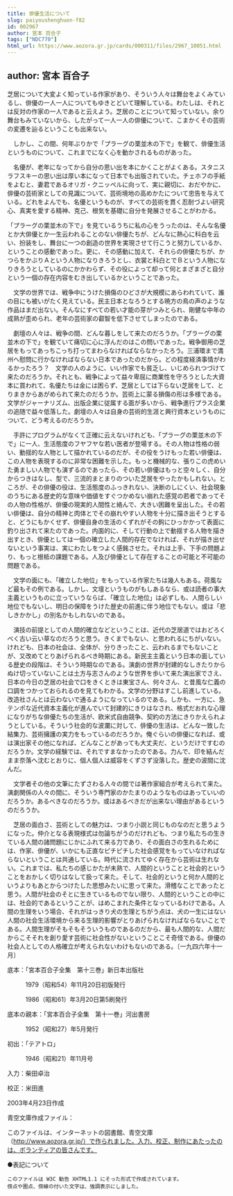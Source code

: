 ```yaml
---
title: 俳優生活について
slug: paiyoushenghuon-f82
id: 002967
author: 宮本 百合子
tags: ["NDC770"]
html_url: https://www.aozora.gr.jp/cards/000311/files/2967_10051.html
---
```


## author: 宮本 百合子

芝居について大変よく知っている作家があり、そういう人々は舞台をよくみているし、俳優の一人一人についてもゆきとどいて理解している。わたしは、それとは反対の作家の一人であると云えよう。芝居のことについて知っていない。余り舞台もみていないから、したがって一人一人の俳優について、こまかくその芸術の変遷を辿るということも出来ない。

　しかし、この間、何年ぶりかで「プラーグの栗並木の下で」を観て、俳優生活というものについて、これまでになく心を動かされるものがあった。

　名優が、老年になってから自分の思い出を本にかくことがよくある。スタニスラフスキーの思い出は厚い本になって日本でも出版されていた。チェホフの手紙をよむと、妻君であるオリガ・クニッペルに向って、実に親切に、おだやかに、俳優の芸術家としての見識について、芸術境地の高めかたについて忠告を与えている。どれをよんでも、名優というものが、すべての芸術を貫く忍耐づよい研究心、真実を愛する精神、克己、根気を基礎に自分を発展させることがわかる。

「プラーグの栗並木の下で」を見ているうちに私の心をうったのは、そんな名優とか大俳優とか一生云われることのない俳優たちが、どんなに熱心に科白を云い、扮装をし、舞台に一つの創造の世界を実現させて行こうと努力しているか、ということの感動であった。更に、その感動に加えて、それらの俳優たちが、かつらをかぶりＡという人物になりきろうとし、衣裳と科白とでＢという人物になりきろうとしているのにかかわらず、その役によって却って何とまざまざと自分という一個の存在内容をむき出しているかということであった。



　文学の世界では、戦争中にうけた損傷のひどさが大規模にあらわれていて、誰の目にも被いがたく見えている。民主日本となろうとする暁方の鳥の声のような作品はまだ出ない。そんなにすべての若い才能の芽がつみとられ、剛健な中年の成熟が歪められ、老年の芸術家の叡智を低下させてしまったのである。

　劇壇の人々は、戦争の間、どんな暮しをして来たのだろうか。「プラーグの栗並木の下で」を観ていて痛切に心に浮んだのはこの問いであった。戦争御用の芝居をもってあっちこっち打ってまわらなければならなかったろう。三浦環まで満州へ慰問に行かなければならない日本であったのだから。どの程度経済事情がわるかったろう？　文学の人のように、いい作家でも貧乏し、いじめられつづけて来たのだろうか。それとも、戦争によって益々卑屈に商業性を守ろうとした大資本に買われて、名優たちは金には困らず、芝居としては下らない芝居をして、とりまきからあがめられて来たのだろうか。芸術上に蒙る損傷の形は多様である。文学がジャーナリズム、出版企業に従属する面が多いから、戦争進行プラス企業の追随で益々低落した。劇壇の人々は自身の芸術的生涯と興行資本というものについて、どう考えるのだろうか。



　手許にプログラムがなくて正確に云えないけれども、「プラーグの栗並木の下で」に一人、生活態度のフヤフヤな若い医者が登場する。その人物は性格の弱い、動揺的な人物として描かれているのだが、その役をうけもった若い俳優は、この人物を表現するのに非常な困難を示した。もっと機械的な、張りこの虎めいた勇ましい人物でも演ずるのであったら、その若い俳優はもっと空々しく、自分からつきはなし、型で、三流的まとまりのついた芝居をやったかもしれない。ところが、その俳優の役は、生活態度のふっきれない、決断のしにくい、社会現象のうちにある歴史的な意味や価値をすぐつかめない崩れた感覚の若者であってその人物の性格が、俳優の現実的人間性と絡んで、大きい困難を呈出した。その若い俳優は、自分の精神と肉体とでその崩れやすい人物を十分に描き出そうとすると、どうにもかくせず、俳優自身の生活のくずれがその鉤にひっかかって表面に釣り出されて来たのであった。内面的に、そして行動の上で動揺する人物を描き出すとき、俳優としては一個の確立した人間的存在でなければ、それが描き出せないという事実は、実にわたしをつよく感銘させた。それは上手、下手の問題より、もっと根柢の課題である。人及び俳優として存在することの可能と不可能の問題である。

　文学の面にも、「確立した地位」をもっている作家たちは幾人もある。荷風など最もその例である。しかし、文壇というものがもしあるなら、或は読者の事大主義というものに立っていうならば、「確立した地位」は必ずしも、人間らしい地位でもないし、明日の保障をうけた歴史の前進に伴う地位でもない。或は「悲しきかかし」の別名かもしれないのである。

　演技の前提としての人間的確立などということは、近代の芝居道ではおどろくべく古い云い草なのだろうと思う。きくまでもない、と思われるにちがいない。けれども、日本の社会は、全体が、分りきったこと、云われるまでもないことが、又改めてとりあげられるべき時期にある。新民主主義という日本の面している歴史の段階は、そういう時期なのである。演劇の世界が封建的なしきたりからぬけ切っていないことは土方与志さんのような世界を歩いて来た演出家でさえ、日本の今日の芝居の社会で口をきくときは東宝さん、何々さん、と昔風な仁義の口調をつかっておられるのを見てもわかる。文学の分野はすこし前進している。改造社さんとは云わないで通るようになっているのである。しかも、一方に、急テンポな近代資本主義化が進んでいて封建的にきりはなされ、格式だおれな心理になりがちな俳優たちの生活が、欧米式自由競争、契約の方法にきりかえられようとしている。そういう社会的な波瀾に対して、俳優の生活は、どんな一致した結集力、芸術擁護の実力をもっているのだろうか。俺ぐらいの俳優になれば、或は演出家その他になれば、どんなことがあっても大丈夫だ、というだけですむのだろうか。文学の経験では、それですまなかったのである。力んで、印を結んだまま奈落へ沈むとおりに、個人個人は威容をくずさず没落した。歴史の波間に沈んだ。

　文学者その他の文筆にたずさわる人々の間では著作家組合が考えられて来た。演劇関係の人々の間に、そういう専門家のかたまりのようなものはあっていいのだろうか。あるべきなのだろうか。或はあるべきだが出来ない理由があるというのだろうか。



　芝居の面白さ、芸術としての魅力は、つまり小説と同じものなのだと思うようになった。仲介となる表現様式は勿論ちがうのだけれども、つまり私たちの生きている人間の諸問題にじかにふれて来る力であり、その面白さの生れるためには、作家、俳優が、いかにも正直なピチピチした社会感覚をもっていなければならないということは共通している。時代に流されてゆく存在から芸術は生れない。これまでは、私たちの感じかたが未熟で、人間的ということと社会的ということをおかしく切りはなして扱って来た。そして、社会的というと何か人間的というよりもあとからつけたした思想みたいに思って来た。滑稽なことであったと思う。人間が社会のそとに生きているものでない限り、人間的ということの中には、社会的であるということが、はめこまれた条件となっているわけである。人間の生理をいう場合、それがはっきり犬の生理とちがう点は、犬の一生にはない人間の社会生活環境から来る生理的影響がとりあげられなければならないことである。人間生理がそもそもそういうものであるのだから、最も人間的な、人間だからこそそれを創り愛す芸術に社会性がないということこそ奇怪である。俳優の社会人としての人格確立が考えられないわけもないのである。〔一九四六年十一月〕













底本：「宮本百合子全集　第十三巻」新日本出版社


　　　1979（昭和54）年11月20日初版発行

　　　1986（昭和61）年3月20日第5刷発行

底本の親本：「宮本百合子全集　第十一巻」河出書房

　　　1952（昭和27）年5月発行

初出：「テアトロ」

　　　1946（昭和21）年11月号

入力：柴田卓治

校正：米田進

2003年4月23日作成

青空文庫作成ファイル：

このファイルは、インターネットの図書館、青空文庫（http://www.aozora.gr.jp/）で作られました。入力、校正、制作にあたったのは、ボランティアの皆さんです。











●表記について


	このファイルは W3C 勧告 XHTML1.1 にそった形式で作成されています。
	傍点や圏点、傍線の付いた文字は、強調表示にしました。